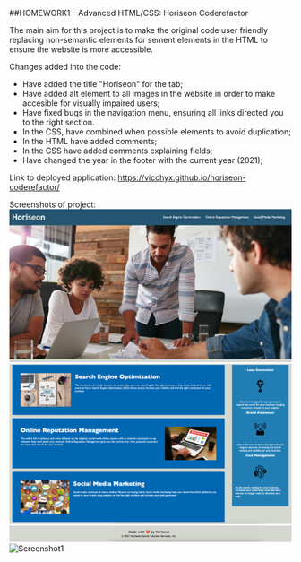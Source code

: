 ##HOMEWORK1 - Advanced HTML/CSS: Horiseon Coderefactor

The main aim for this project is to make the original code user friendly replacing non-semantic elements for sement elements in the HTML to ensure the website is more accessible. 

Changes added into the code:
- Have added the title "Horiseon" for the tab;
- Have added alt element to all images in the website in order to make accesible for visually impaired users;
- Have fixed bugs in the navigation menu, ensuring all links directed you to the right section.
- In the CSS, have combined when possible elements to avoid duplication;
- In the HTML have added comments;
- In the CSS have added comments explaining fields;
- Have changed the year in the footer with the current year (2021); 

Link to deployed application: https://vicchyx.github.io/horiseon-coderefactor/

Screenshots of project: 
![Screenshot1](./assets/images/screenshot1.png)
![Screenshot1](./assets/images/screenshot2.png)
![Screenshot1](./assets/images/screenshot3.png)
![Screenshot1](./assets/images/screenshot4.png)